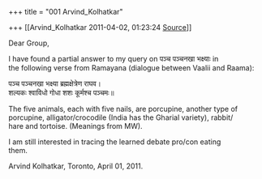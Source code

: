 +++
title = "001 Arvind_Kolhatkar"

+++
[[Arvind_Kolhatkar	2011-04-02, 01:23:24 [Source](https://groups.google.com/g/samskrita/c/Pe7RccLbuoU)]]



Dear Group,

I have found a partial answer to my query on पञ्च पञ्चनखा भक्ष्याः in  
the following verse from Ramayana (dialogue between Vaalii and Raama):

पञ्च पञ्चनखा भक्ष्या ब्रह्मक्षेत्रेण राघव।  
शल्यकः श्वाविधो गोधा शशः कूर्मश्च पञ्चमः॥

The five animals, each with five nails, are porcupine, another type of  
porcupine, alligator/crocodile (India has the Gharial variety), rabbit/  
hare and tortoise. (Meanings from MW).

I am still interested in tracing the learned debate pro/con eating  
them.

Arvind Kolhatkar, Toronto, April 01, 2011.

